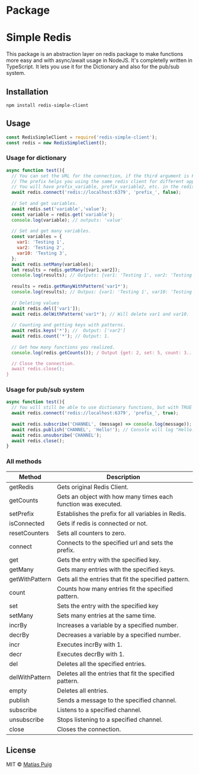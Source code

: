 # Package
# Simple Redis
This package is an abstraction layer on redis package to make functions more easy and with async/await usage in NodeJS. It's completelly written in TypeScript.
It lets you use it for the Dictionary and also for the pub/sub system.

## Installation
```
npm install redis-simple-client
```

## Usage
```javascript
const RedisSimpleClient = require('redis-simple-client');
const redis = new RedisSimpleClient();
```

### Usage for dictionary
```javascript
async function test(){
  // You can set the URL for the connection, if the third argument is FALSE you will NOT use it for pub/sub.
  // The prefix helps you using the same redis client for different apps in the same database.
  // You will have prefix_variable, prefix_variable2, etc. in the redis store. 
  await redis.connect('redis://localhost:6379', 'prefix_', false);
  
  // Set and get variables.
  await redis.set('variable','value');
  const variable = redis.get('variable');
  console.log(variable); // outputs: 'value'
  
  // Set and get many variables.
  const variables = {
    var1: 'Testing 1',
    var2: 'Testing 2',
    var10: 'Testing 3',
  };
  await redis.setMany(variables);
  let results = redis.getMany([var1,var2]);
  console.log(results); // Outputs: {var1: 'Testing 1', var2: 'Testing 2'}
  
  results = redis.getManyWithPattern('var1*');
  console.log(results); // Outpus: {var1: 'Testing 1', var10: 'Testing 3'}
  
  // Deleting values
  await redis.del(['var1']);
  await redis.delWithPattern('var1*'); // Will delete var1 and var10.
  
  // Counting and getting keys with patterns.
  await redis.keys('*'); //  Output: ['var2']
  await redis.count('*'); // Output: 1.
  
  // Get how many functions you realized.
  console.log(redis.getCounts()); / Output {get: 2, set: 5, count: 3...}.

  // Close the connection.
  await redis.close();
}
```

### Usage for pub/sub system
```javascript
async function test(){
  // You will still be able to use dictionary functions, but with TRUE you will also be able to use pub/sub.
  await redis.connect('redis://localhost:6379', 'prefix_', true);
  
  await redis.subscribe('CHANNEL', (message) => console.log(message));
  await redis.publish('CHANNEL', 'Hello!'); // Console will log "Hello!".
  await redis.unsubsribe('CHANNEL');
  await redis.close();
}
```

### All methods
Method | Description
------------ | -------------
getRedis | Gets original Redis Client.
getCounts | Gets an object with how many times each function was executed.
setPrefix | Establishes the prefix for all variables in Redis.
isConnected | Gets if redis is connected or not.
resetCounters | Sets all counters to zero.
connect | Connects to the specified url and sets the prefix.
get | Gets the entry with the specified key.
getMany | Gets many entries with the specified keys.
getWithPattern | Gets all the entries that fit the specified pattern.
count | Counts how many entries fit the specified pattern.
set | Sets the entry with the specified key
setMany | Sets many entries at the same time.
incrBy | Increases a variable by a specified number.
decrBy | Decreases a variable by a specified number.
incr | Executes incrBy with 1.
decr | Executes decrBy with 1.
del | Deletes all the specified entries.
delWithPattern | Deletes all the entries that fit the specified pattern.
empty | Deletes all entries.
publish | Sends a message to the specified channel.
subscribe | Listens to a specified channel.
unsubscribe | Stops listening to a specified channel.
close | Closes the connection.

## License

MIT © [Matías Puig](https://www.github.com/matipuig)
